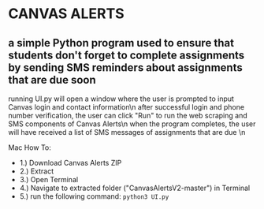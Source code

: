 # CANVAS ALERTS 
## a simple Python program used to ensure that students don't forget to complete assignments by sending SMS reminders about assignments that are due soon

running UI.py will open a window where the user is prompted to input Canvas login and contact information\n
after successful login and phone number verification, the user can click "Run" to run the web scraping and SMS components of Canvas Alerts\n
when the program completes, the user will have received a list of SMS messages of assignments that are due \n

Mac How To: 
 - 1.) Download Canvas Alerts ZIP
 - 2.) Extract
 - 3.) Open Terminal
 - 4.) Navigate to extracted folder ("CanvasAlertsV2-master") in Terminal
 - 5.) run the following command: ```python3 UI.py```
  
